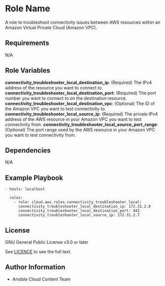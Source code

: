 Role Name
=========

A role to troubleshoot connectivity issues between AWS resources within an Amazon Virtual Private Cloud (Amazon VPC).

Requirements
------------

N/A

Role Variables
--------------

**connectivity_troubleshooter_local_destination_ip**: (Required) The IPv4 address of the resource you want to connect to.
**connectivity_troubleshooter_local_destination_port**: (Required) The port number you want to connect to on the destination resource.
**connectivity_troubleshooter_local_destination_vpc**: (Optional) The ID of the Amazon VPC you want to test connectivity to.
**connectivity_troubleshooter_local_source_ip**: (Required) The private IPv4 address of the AWS resource in your Amazon VPC you want to test connectivity from.
**connectivity_troubleshooter_local_source_port_range**: (Optional) The port range used by the AWS resource in your Amazon VPC you want to test connectivity from.


Dependencies
------------

N/A

Example Playbook
----------------

    - hosts: localhost

      roles:
        - role: cloud.aws_roles.connectivity_troubleshooter_local:
          connectivity_troubleshooter_local_destination_ip: 172.31.2.8
          connectivity_troubleshooter_local_destination_port: 443
          connectivity_troubleshooter_local_source_ip: 172.31.2.7

License
-------

GNU General Public License v3.0 or later

See [LICENCE](https://github.com/ansible-collections/cloud.aws_roles/blob/main/LICENSE) to see the full text.

Author Information
------------------

- Ansible Cloud Content Team